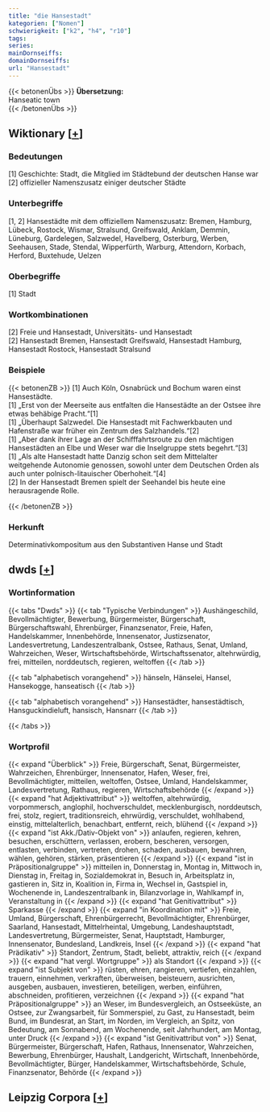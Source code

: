 ```yaml
---
title: "die Hansestadt"
kategorien: ["Nomen"]
schwierigkeit: ["k2", "h4", "r10"]
tags:
series:
mainDornseiffs:
domainDornseiffs:
url: "Hansestadt"
---
```


{{< betonenÜbs >}}
**Übersetzung:**  
Hanseatic  town  
{{< /betonenÜbs >}}

## Wiktionary [[+](https://de.wiktionary.org/wiki/Hansestadt)]

### Bedeutungen
[1] Geschichte: Stadt, die Mitglied im Städtebund der deutschen Hanse war  
[2] offizieller Namenszusatz einiger deutscher Städte  

### Unterbegriffe
[1, 2] Hansestädte mit dem offiziellem Namenszusatz: Bremen, Hamburg, Lübeck, Rostock, Wismar, Stralsund, Greifswald, Anklam, Demmin, Lüneburg, Gardelegen, Salzwedel, Havelberg, Osterburg, Werben, Seehausen, Stade, Stendal, Wipperfürth, Warburg, Attendorn, Korbach, Herford, Buxtehude, Uelzen  

### Oberbegriffe
[1] Stadt  

### Wortkombinationen
[2] Freie und Hansestadt, Universitäts- und Hansestadt  
[2] Hansestadt Bremen, Hansestadt Greifswald, Hansestadt Hamburg, Hansestadt Rostock, Hansestadt Stralsund  

### Beispiele
{{< betonenZB >}}
[1] Auch Köln, Osnabrück und Bochum waren einst Hansestädte.  
[1] „Erst von der Meerseite aus entfalten die Hansestädte an der Ostsee ihre etwas behäbige Pracht.“[1]  
[1] „Überhaupt Salzwedel. Die Hansestadt mit Fachwerkbauten und Hafenstraße war früher ein Zentrum des Salzhandels.“[2]  
[1] „Aber dank ihrer Lage an der Schifffahrtsroute zu den mächtigen Hansestädten an Elbe und Weser war die Inselgruppe stets begehrt.“[3]  
[1] „Als alte Hansestadt hatte Danzig schon seit dem Mittelalter weitgehende Autonomie genossen, sowohl unter dem Deutschen Orden als auch unter polnisch-litauischer Oberhoheit.“[4]  
[2] In der Hansestadt Bremen spielt der Seehandel bis heute eine herausragende Rolle.  

{{< /betonenZB >}}
### Herkunft
Determinativkompositum aus den Substantiven Hanse und Stadt  



## dwds [[+](https://www.dwds.de/wb/Hansestadt)]

### Wortinformation
{{< tabs "Dwds" >}}
{{< tab "Typische Verbindungen" >}}
Aushängeschild, Bevollmächtigter, Bewerbung, Bürgermeister, Bürgerschaft, Bürgerschaftswahl, Ehrenbürger, Finanzsenator, Freie, Hafen, Handelskammer, Innenbehörde, Innensenator, Justizsenator, Landesvertretung, Landeszentralbank, Ostsee, Rathaus, Senat, Umland, Wahrzeichen, Weser, Wirtschaftsbehörde, Wirtschaftssenator, altehrwürdig, frei, mitteilen, norddeutsch, regieren, weltoffen
{{< /tab >}}

{{< tab "alphabetisch vorangehend" >}}
hänseln, Hänselei, Hansel, Hansekogge, hanseatisch
{{< /tab >}}

{{< tab "alphabetisch vorangehend" >}}
Hansestädter, hansestädtisch, Hansguckindieluft, hansisch, Hansnarr
{{< /tab >}}

{{< /tabs >}}

### Wortprofil
{{< expand "Überblick" >}} Freie, Bürgerschaft, Senat, Bürgermeister, Wahrzeichen, Ehrenbürger, Innensenator, Hafen, Weser, frei, Bevollmächtigter, mitteilen, weltoffen, Ostsee, Umland, Handelskammer, Landesvertretung, Rathaus, regieren, Wirtschaftsbehörde {{< /expand >}}
{{< expand "hat Adjektivattribut" >}} weltoffen, altehrwürdig, vorpommersch, anglophil, hochverschuldet, mecklenburgisch, norddeutsch, frei, stolz, regiert, traditionsreich, ehrwürdig, verschuldet, wohlhabend, einstig, mittelalterlich, benachbart, entfernt, reich, blühend {{< /expand >}}
{{< expand "ist Akk./Dativ-Objekt von" >}} anlaufen, regieren, kehren, besuchen, erschüttern, verlassen, erobern, bescheren, versorgen, entlasten, verbinden, vertreten, drohen, schaden, ausbauen, bewahren, wählen, gehören, stärken, präsentieren {{< /expand >}}
{{< expand "ist in Präpositionalgruppe" >}} mitteilen in, Donnerstag in, Montag in, Mittwoch in, Dienstag in, Freitag in, Sozialdemokrat in, Besuch in, Arbeitsplatz in, gastieren in, Sitz in, Koalition in, Firma in, Wechsel in, Gastspiel in, Wochenende in, Landeszentralbank in, Bilanzvorlage in, Wahlkampf in, Veranstaltung in {{< /expand >}}
{{< expand "hat Genitivattribut" >}} Sparkasse {{< /expand >}}
{{< expand "in Koordination mit" >}} Freie, Umland, Bürgerschaft, Ehrenbürgerrecht, Bevollmächtigter, Ehrenbürger, Saarland, Hansestadt, Mittelrheintal, Umgebung, Landeshauptstadt, Landesvertretung, Bürgermeister, Senat, Hauptstadt, Hamburger, Innensenator, Bundesland, Landkreis, Insel {{< /expand >}}
{{< expand "hat Prädikativ" >}} Standort, Zentrum, Stadt, beliebt, attraktiv, reich {{< /expand >}}
{{< expand "hat vergl. Wortgruppe" >}} als Standort {{< /expand >}}
{{< expand "ist Subjekt von" >}} rüsten, ehren, rangieren, vertiefen, einzahlen, trauern, einnehmen, verkraften, überweisen, beisteuern, ausrichten, ausgeben, ausbauen, investieren, beteiligen, werben, einführen, abschneiden, profitieren, verzeichnen {{< /expand >}}
{{< expand "hat Präpositionalgruppe" >}} an Weser, im Bundesvergleich, an Ostseeküste, an Ostsee, zur Zwangsarbeit, für Sommerspiel, zu Gast, zu Hansestadt, beim Bund, im Bundesrat, an Start, im Norden, im Vergleich, an Spitz, von Bedeutung, am Sonnabend, am Wochenende, seit Jahrhundert, am Montag, unter Druck {{< /expand >}}
{{< expand "ist Genitivattribut von" >}} Senat, Bürgermeister, Bürgerschaft, Hafen, Rathaus, Innensenator, Wahrzeichen, Bewerbung, Ehrenbürger, Haushalt, Landgericht, Wirtschaft, Innenbehörde, Bevollmächtigter, Bürger, Handelskammer, Wirtschaftsbehörde, Schule, Finanzsenator, Behörde {{< /expand >}}

## Leipzig Corpora [[+](https://corpora.uni-leipzig.de/en/res?word=Hansestadt&corpusId=deu_newscrawl-public_2018)]

